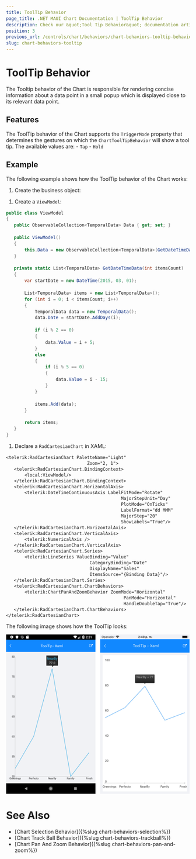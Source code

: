 ```yaml
---
title: ToolTip Behavior
page_title: .NET MAUI Chart Documentation | ToolTip Behavior
description: Check our &quot;Tool Tip Behavior&quot; documentation article for Telerik Chart for .NET MAUI
position: 3
previous_url: /controls/chart/behaviors/chart-behaviors-tooltip-behavior
slug: chart-behaviors-tooltip
---
```


# ToolTip Behavior

The Tooltip behavior of the Chart is responsible for rendering concise information about a data point in a small popup which is displayed close to its relevant data point.

## Features

The ToolTip behavior of the Chart supports the `TriggerMode` property that determines the gestures on which the `ChartToolTipBehavior` will show a tool tip. The available values are:
	- `Tap`
	- `Hold`

## Example

The following example shows how the ToolTip behavior of the Chart works:

1. Create the business object:

 <snippet id='temporal-data-model' />


1. Create a `ViewModel`:

 ```C#
public class ViewModel
{
    public ObservableCollection<TemporalData> Data { get; set; }

    public ViewModel()
    {
        this.Data = new ObservableCollection<TemporalData>(GetDateTimeData(200));
    }

    private static List<TemporalData> GetDateTimeData(int itemsCount)
    {
        var startDate = new DateTime(2015, 03, 01);

        List<TemporalData> items = new List<TemporalData>();
        for (int i = 0; i < itemsCount; i++)
        {
            TemporalData data = new TemporalData();
            data.Date = startDate.AddDays(i);

            if (i % 2 == 0)
            {
                data.Value = i + 5;
            }
            else
            {
                if (i % 5 == 0)
                {
                    data.Value = i - 15;
                }
            }

            items.Add(data);
        }

        return items;
    }
}
 ```

1. Declare a `RadCartesianChart` in XAML:

 ```XAML
<telerik:RadCartesianChart PaletteName="Light"
                                Zoom="2, 1">
    <telerik:RadCartesianChart.BindingContext>
        <local:ViewModel/>
    </telerik:RadCartesianChart.BindingContext>
    <telerik:RadCartesianChart.HorizontalAxis>
        <telerik:DateTimeContinuousAxis LabelFitMode="Rotate"
                                             MajorStepUnit="Day"
                                             PlotMode="OnTicks"
                                             LabelFormat="dd MMM"
                                             MajorStep="20"
                                             ShowLabels="True"/>
    </telerik:RadCartesianChart.HorizontalAxis>
    <telerik:RadCartesianChart.VerticalAxis>
        <telerik:NumericalAxis />
    </telerik:RadCartesianChart.VerticalAxis>
    <telerik:RadCartesianChart.Series>
        <telerik:LineSeries ValueBinding="Value"
                                 CategoryBinding="Date"
                                 DisplayName="Sales"
                                 ItemsSource="{Binding Data}"/>
    </telerik:RadCartesianChart.Series>
    <telerik:RadCartesianChart.ChartBehaviors>
        <telerik:ChartPanAndZoomBehavior ZoomMode="Horizontal"
                                              PanMode="Horizontal"
                                              HandleDoubleTap="True"/>
    </telerik:RadCartesianChart.ChartBehaviors>
</telerik:RadCartesianChart>
 ```

The following image shows how the ToolTip looks:

![Chart Tooltip Behavior](images/chart-behaviors-tooltip.png)

# See Also

- [Chart Selection Behavior]({%slug chart-behaviors-selection%})
- [Chart Track Ball Behavior]({%slug chart-behaviors-trackball%})
- [Chart Pan And Zoom Behavior]({%slug chart-behaviors-pan-and-zoom%})
